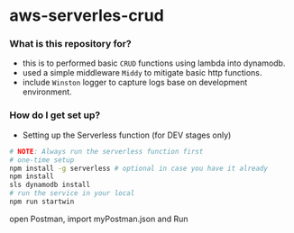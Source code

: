 # aws-serverles-crud

### What is this repository for? ###

* this is to performed basic `CRUD` functions using lambda into dynamodb.
* used a simple middleware `Middy` to mitigate basic http functions.
* include `Winston` logger to capture logs base on development environment. 

### How do I get set up? ###

* Setting up the Serverless function (for DEV stages only)
```bash
# NOTE: Always run the serverless function first
# one-time setup
npm install -g serverless # optional in case you have it already
npm install
sls dynamodb install
# run the service in your local
npm run startwin
```
open Postman, import myPostman.json and Run